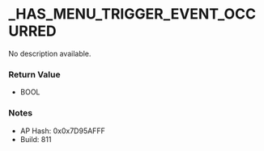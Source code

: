 # _HAS_MENU_TRIGGER_EVENT_OCCURRED

No description available.

### Return Value
* BOOL

### Notes
* AP Hash: 0x0x7D95AFFF
* Build: 811

